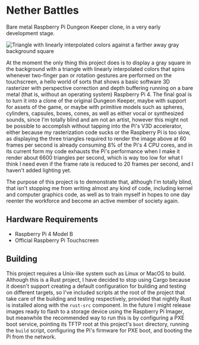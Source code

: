 # Nether Battles

Bare metal Raspberry Pi Dungeon Keeper clone, in a very early development stage.

![Triangle with linearly interpolated colors against a farther away gray background square](../../raw/main/triangle.jpg)

At the moment the only thing this project does is to display a gray square in the background with a triangle with linearly interpolated colors that spins whenever two-finger pan or rotation gestures are performed on the touchscreen, a hello world of sorts that shows a basic software 3D rasterizer with perspective correction and depth buffering running on a bare metal (that is, without an operating system) Raspberry Pi 4. The final goal is to turn it into a clone of the original Dungeon Keeper, maybe with support for assets of the game, or maybe with primitive models such as spheres, cylinders, capsules, boxes, cones, as well as either vocal or synthesized sounds, since I'm totally blind and am not an artist, however this might not be possible to accomplish without tapping into the Pi's V3D accelerator, either because my rasterization code sucks or the Raspberry Pi is too slow, as displaying the three triangles required to render the image above at 60 frames per second is already consuming 8% of the Pi's 4 CPU cores, and in its current form my code exhausts the Pi's performance when I make it render about 6600 triangles per second, which is way too low for what I think I need even if the frame rate is reduced to 20 frames per second, and I haven't added lighting yet.

The purpose of this project is to demonstrate that, although I'm totally blind, that isn't stopping me from writing almost any kind of code, including kernel and computer graphics code, as well as to train myself in hopes to one day reenter the workforce and become an active member of society again.

## Hardware Requirements

* Raspberry Pi 4 Model B
* Official Raspberry Pi Touchscreen

## Building

This project requires a Unix-like system such as Linux or MacOS to build. Although this is a Rust project, I have decided to stop using Cargo because it doesn't support creating a default configuration for building and testing on different targets, so I've included scripts at the root of the project that take care of the building and testing respectively, provided that nightly Rust is installed along with the `rust-src` component. In the future I might release images ready to flash to a storage device using the Raspberry Pi Imager, but meanwhile the recommended way to run this is by configuring a PXE boot service, pointing its TFTP root at this project's `boot` directory, running the `build` script, configuring the Pi's firmware for PXE boot, and booting the Pi from the network.
